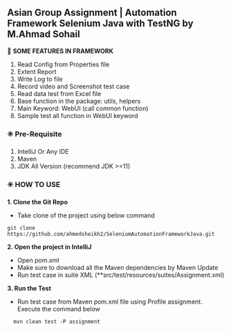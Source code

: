 ## Asian Group Assignment | Automation Framework Selenium Java with TestNG by M.Ahmad Sohail

🔆 **SOME FEATURES IN FRAMEWORK**

1. Read Config from Properties file
2. Extent Report
3. Write Log to file
4. Record video and Screenshot test case
5. Read data test from Excel file
6. Base function in the package: utils, helpers
7. Main Keyword: WebUI (call common function)
8. Sample test all function in WebUI keyword

### ✳️ **Pre-Requisite**
1. IntelliJ Or Any IDE
2. Maven
3. JDK All Version (recommend JDK >=11)

### ✳️ **HOW TO USE**

**1. Clone the Git Repo**

- Take clone of the project using below command
```
git clone https://github.com/ahmedsheikh2/SeleniumAutomationFrameworkJava.git
```

**2. Open the project in IntelliJ**

- Open pom.xml
- Make sure to download all the Maven dependencies by Maven Update
- Run test case in suite XML (**src/test/resources/suites/Assignment.xml)

**3. Run the Test**
- Run test case from Maven pom.xml file using Profile assignment. Execute the command below
```
  mvn clean test -P assignment
```